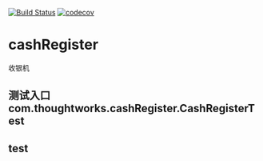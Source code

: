 
[![Build Status](https://travis-ci.org/pengttyy/cashRegister.svg?branch=master)](https://travis-ci.org/pengttyy/cashRegister)
[![codecov](https://codecov.io/gh/pengttyy/cashRegister/branch/master/graph/badge.svg)](https://codecov.io/gh/pengttyy/cashRegister)
# cashRegister
收银机

## 测试入口 com.thoughtworks.cashRegister.CashRegisterTest

## test
